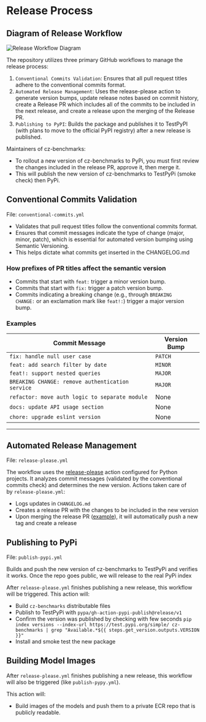 # Release Process

## Diagram of Release Workflow  

![Release Workflow Diagram](./release_workflow.png)


The repository utilizes three primary GitHub workflows to manage the release process:

1. `Conventional Commits Validation`: Ensures that all pull request titles adhere to the conventional commits format.
2. `Automated Release Management`: Uses the release-please action to generate version bumps, update release notes based on commit history, create a Release PR which includes all of the commits to be included in the next release, and create a release upon the merging of the Release PR.
3. `Publishing to PyPI`: Builds the package and publishes it to TestPyPI (with plans to move to the official PyPI registry) after a new release is published.

Maintainers of cz-benchmarks:

- To rollout a new version of cz-benchmarks to PyPi, you must first review the changes included in the release PR, approve it, then merge it.
- This will publish the new version of cz-benchmarks to TestPyPi (smoke check) then PyPi.

## Conventional Commits Validation

File: `conventional-commits.yml`

- Validates that pull request titles follow the conventional commits format.
- Ensures that commit messages indicate the type of change (major, minor, patch), which is essential for automated version bumping using Semantic Versioning.
- This helps dictate what commits get inserted in the CHANGELOG.md

### How prefixes of PR titles affect the semantic version

- Commits that start with `feat:` trigger a minor version bump.
- Commits that start with `fix:` trigger a patch version bump.
- Commits indicating a breaking change (e.g., through `BREAKING CHANGE:` or an exclamation mark like `feat!:`) trigger a major version bump.

### Examples

|Commit Message|Version Bump|
|---|---|
|`fix: handle null user case`|`PATCH`|
|`feat: add search filter by date`|`MINOR`|
|`feat!: support nested queries`|`MAJOR`|
|`BREAKING CHANGE: remove authentication service`|`MAJOR`|
|`refactor: move auth logic to separate module`|None|
|`docs: update API usage section`|None|
|`chore: upgrade eslint version`|None|

---

## Automated Release Management


File: `release-please.yml`

The workflow uses the [release-please](https://github.com/googleapis/release-please-action) action configured for Python projects. It analyzes commit messages (validated by the conventional commits check) and determines the new version. Actions taken care of by `release-please.yml`:

- Logs updates in `CHANGELOG.md`
- Creates a release PR with the changes to be included in the new version
- Upon merging the release PR ([example](https://github.com/chanzuckerberg/cz-benchmarks/pull/79)), it will automatically push a new tag and create a release

## Publishing to PyPi

File: `publish-pypi.yml`

Builds and push the new version of cz-benchmarks to TestPyPi and verifies it works. Once the repo goes public, we will release to the real PyPi index

After `release-please.yml` finishes publishing a new release, this workflow will be triggered. This action will:

- Build `cz-benchmarks` distributable files
- Publish to TestPyPi with `pypa/gh-action-pypi-publish@release/v1`
- Confirm the version was published by checking with few seconds `pip index versions --index-url https://test.pypi.org/simple/ cz-benchmarks | grep "Available.*${{ steps.get_version.outputs.VERSION }}"`
- Install and smoke test the new package

## Building Model Images

After `release-please.yml` finishes publishing a new release, this workflow will also be triggered (like `publish-pypy.yml`).

This action will:

- Build images of the models and push them to a private ECR repo that is publicly readable.